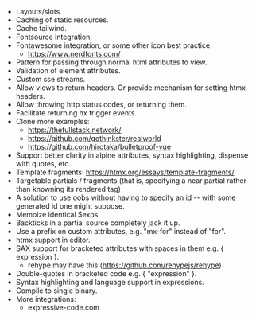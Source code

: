 - Layouts/slots
- Caching of static resources.
- Cache tailwind.
- Fontsource integration.
- Fontawesome integration, or some other icon best practice.
  - https://www.nerdfonts.com/
- Pattern for passing through normal html attributes to view.
- Validation of element attributes.
- Custom sse streams.
- Allow views to return headers.  Or provide mechanism for setting htmx headers.
- Allow throwing http status codes, or returning them.
- Facilitate returning hx trigger events.
- Clone more examples:
  - https://thefullstack.network/
  - https://github.com/gothinkster/realworld
  - https://github.com/hirotaka/bulletproof-vue
- Support better clarity in alpine attributes, syntax highlighting, dispense with quotes, etc.
- Template fragments: https://htmx.org/essays/template-fragments/
- Targetable partials / fragments (that is, specifying a near partial rather than knowning its rendered tag)
- A solution to use oobs without having to specify an id -- with some generated id one might suppose.
- Memoize identical $exps
- Backticks in a partial source completely jack it up.
- Use a prefix on custom attributes, e.g. "mx-for" instead of "for".
- htmx support in editor.
- SAX support for bracketed attributes with spaces in them e.g. { expression }.
  - rehype may have this (https://github.com/rehypejs/rehype)
- Double-quotes in bracketed code e.g. { "expression" }.
- Syntax highlighting and language support in expressions.
- Compile to single binary.
- More integrations:
  - expressive-code.com
